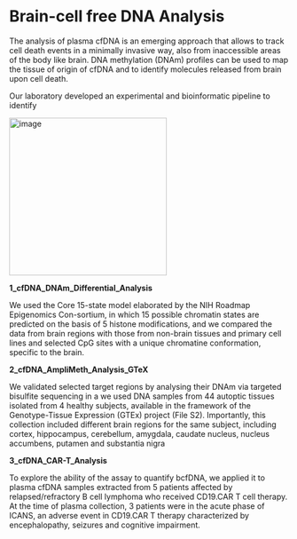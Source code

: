# Brain-cell free DNA Analysis
The analysis of plasma cfDNA is an emerging approach that allows to track cell death events in a minimally invasive way, also from inaccessible areas of the body like brain. DNA methylation (DNAm) profiles can be used to map the tissue of origin of cfDNA and to identify molecules released from brain upon cell death. 


Our laboratory developed an experimental and bioinformatic pipeline to identify 

<img width="284" alt="image" src="https://github.com/user-attachments/assets/ffc7d786-98fe-4ef2-92fc-a8f0d5f133fd">


**1_cfDNA_DNAm_Differential_Analysis**

We used the Core 15-state model elaborated by the NIH Roadmap Epigenomics Con-sortium, in which 15 possible chromatin states are predicted on the basis of 5 histone modifications, and we compared the data from brain regions with those from non-brain tissues and primary cell lines and selected CpG sites with a unique chromatine conformation, specific to the brain.


**2_cfDNA_AmpliMeth_Analysis_GTeX**

We validated selected target regions by analysing their DNAm via targeted bisulfite sequencing in a we used DNA samples from 44 autoptic tissues isolated from 4 healthy subjects, available in the framework of the Genotype-Tissue Expression (GTEx) project (File S2). Importantly, this collection included different brain regions for the same subject, including cortex, hippocampus, cerebellum, amygdala, caudate nucleus, nucleus accumbens, putamen and substantia nigra

**3_cfDNA_CAR-T_Analysis**

To explore the ability of the assay to quantify bcfDNA, we applied it to plasma cfDNA samples extracted from 5 patients affected by relapsed/refractory B cell lymphoma who received CD19.CAR T cell therapy. At the time of plasma collection, 3 patients were in the acute phase of ICANS, an adverse event in CD19.CAR T therapy characterized by encephalopathy, seizures and cognitive impairment.

